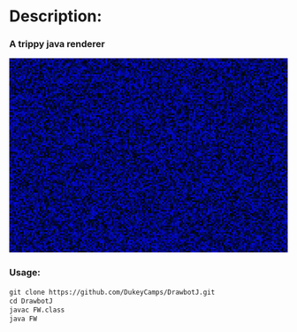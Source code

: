 # Description:
### A trippy java renderer
![shellp](https://raw.githubusercontent.com/DukeyCamps/DrawbotJ/master/lulgen.png)
### Usage:
```
git clone https://github.com/DukeyCamps/DrawbotJ.git
cd DrawbotJ
javac FW.class
java FW
```
